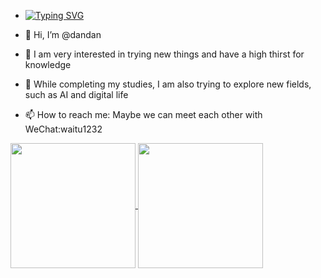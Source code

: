 - [![Typing SVG](https://readme-typing-svg.demolab.com?font=Fira+Code&pause=1000&color=18D4F7&random=false&width=435&lines=Life+is+short%2C+why+not+have+a+try%3F)](https://git.io/typing-svg)


- 👋 Hi, I’m @dandan
- 👀 I am very interested in trying new things and have a high thirst for knowledge
- 🌱 While completing my studies, I am also trying to explore new fields, such as AI and digital life
- 📫 How to reach me: Maybe we can meet each other with WeChat:waitu1232

<a href="https://github.com/dandan1232?tab=repositories">
  <img height=200 align="center" src="https://github-readme-stats.vercel.app/api?username=dandan1232" />
</a>

<a href="https://github.com/dandan1232?tab=repositories">
  <img height=200 align="center" src="https://github-readme-stats.vercel.app/api/top-langs?username=dandan1232&layout=compact&langs_count=8&card_width=320" />
</a>                

<!---
dandan1232/dandan1232 is a ✨ special ✨ repository because its `README.md` (this file) appears on your GitHub profile.
You can click the Preview link to take a look at your changes.
--->
